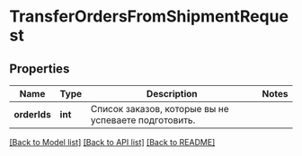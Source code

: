 # TransferOrdersFromShipmentRequest

## Properties
Name | Type | Description | Notes
------------ | ------------- | ------------- | -------------
**orderIds** | **int** | Список заказов, которые вы не успеваете подготовить. | 

[[Back to Model list]](../README.md#documentation-for-models) [[Back to API list]](../README.md#documentation-for-api-endpoints) [[Back to README]](../README.md)


